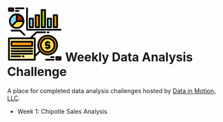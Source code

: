 # ![data](img/data-2.png) Weekly Data Analysis Challenge

A place for completed data analysis challenges hosted by [Data in Motion, LLC](https://www.linkedin.com/company/data-in-motion-llc/).

- Week 1: Chipotle Sales Analysis
